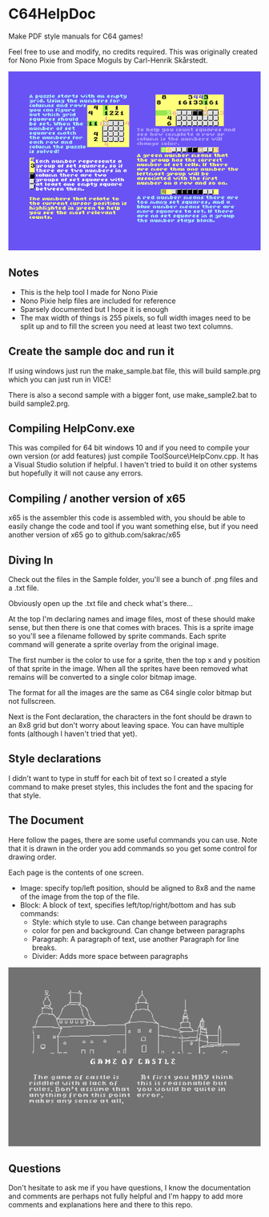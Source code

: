 # C64HelpDoc

Make PDF style manuals for C64 games!

Feel free to use and modify, no credits required. This was originally created for Nono Pixie from Space Moguls by Carl-Henrik Skårstedt.

![example](example.png)

## Notes

* This is the help tool I made for Nono Pixie
* Nono Pixie help files are included for reference
* Sparsely documented but I hope it is enough
* The max width of things is 255 pixels, so full width images need to be split up and to fill the screen you need at least two text columns.

## Create the sample doc and run it

If using windows just run the make_sample.bat file, this will build sample.prg which you can just run in VICE!

There is also a second sample with a bigger font, use make_sample2.bat to build sample2.prg.

## Compiling HelpConv.exe

This was compiled for 64 bit windows 10 and if you need to compile your own version (or add features) just compile ToolSource\HelpConv.cpp. It has a Visual Studio solution if helpful. I haven't tried to build it on other systems but hopefully it will not cause any errors.

## Compiling / another version of x65

x65 is the assembler this code is assembled with, you should be able to easily change the code and tool if you want something else, but if you need another version of x65 go to github.com/sakrac/x65

## Diving In

Check out the files in the Sample folder, you'll see a bunch of .png files and a .txt file.

Obviously open up the .txt file and check what's there...

At the top I'm declaring names and image files, most of these should make sense, but then there is one that comes with braces. This is a sprite image so you'll see a filename followed by sprite commands. Each sprite command will generate a sprite overlay from the original image.

The first number is the color to use for a sprite, then the top x and y position of that sprite in the image. When all the sprites have been removed what remains will be converted to a single color bitmap image.

The format for all the images are the same as C64 single color bitmap but not fullscreen.

Next is the Font declaration, the characters in the font should be drawn to an 8x8 grid but don't worry about leaving space. You can have multiple fonts (although I haven't tried that yet).

## Style declarations

I didn't want to type in stuff for each bit of text so I created a style command to make preset styles, this includes the font and the spacing for that style.

## The Document

Here follow the pages, there are some useful commands you can use. Note that it is drawn in the order you add commands so you get some control for drawing order.

Each page is the contents of one screen.

* Image: specify top/left position, should be aligned to 8x8 and the name of the image from the top of the file.
* Block: A block of text, specifies left/top/right/bottom and has sub commands:
	- Style: which style to use. Can change between paragraphs
	- color for pen and background. Can change between paragraphs
	- Paragraph: A paragraph of text, use another Paragraph for line breaks.
	- Divider: Adds more space between paragraphs

![Sample2](Sample2.png)

## Questions

Don't hesitate to ask me if you have questions, I know the documentation and comments are perhaps not fully helpful and I'm happy to add more comments and explanations here and there to this repo.